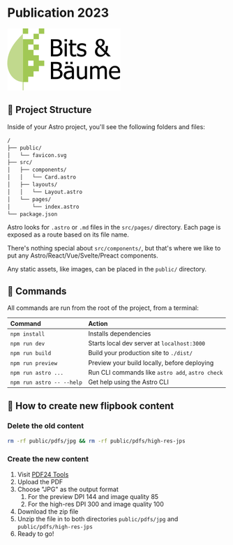 # Publication 2023

<img src="/public/images/logos/bits-und-baeume-logo_CCBY-schauschau.cc.svg" alt="Logo Bits &amp; Bäume">

## 🚀 Project Structure

Inside of your Astro project, you'll see the following folders and files:

```txt
/
├── public/
│   └── favicon.svg
├── src/
│   ├── components/
│   │   └── Card.astro
│   ├── layouts/
│   │   └── Layout.astro
│   └── pages/
│       └── index.astro
└── package.json
```

Astro looks for `.astro` or `.md` files in the `src/pages/` directory. Each page is exposed as a route based on its file name.

There's nothing special about `src/components/`, but that's where we like to put any Astro/React/Vue/Svelte/Preact components.

Any static assets, like images, can be placed in the `public/` directory.

## 🧞 Commands

All commands are run from the root of the project, from a terminal:

| Command                   | Action                                           |
| :------------------------ | :----------------------------------------------- |
| `npm install`             | Installs dependencies                            |
| `npm run dev`             | Starts local dev server at `localhost:3000`      |
| `npm run build`           | Build your production site to `./dist/`          |
| `npm run preview`         | Preview your build locally, before deploying     |
| `npm run astro ...`       | Run CLI commands like `astro add`, `astro check` |
| `npm run astro -- --help` | Get help using the Astro CLI                     |

## 📖 How to create new flipbook content

### Delete the old content

```bash
rm -rf public/pdfs/jpg && rm -rf public/pdfs/high-res-jps
```

### Create the new content

1. Visit [PDF24 Tools](https://tools.pdf24.org/de/von-pdf-umwandeln)
2. Upload the PDF
3. Choose "JPG" as the output format
   1. For the preview DPI 144 and image quality 85
   2. For the high-res DPI 300 and image quality 100
4. Download the zip file
5. Unzip the file in to both directories `public/pdfs/jpg` and `public/pdfs/high-res-jps`
6. Ready to go!
